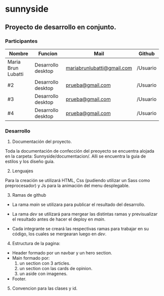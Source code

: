 # sunnyside

## Proyecto de desarrollo en conjunto. 


### Participantes

| Nombre    | Funcion               | Mail             | Github     |
| --------- | --------------------- | ---------------- | ---------- |
| Maria Brun Lubatti     | Desarrollo desktop    | mariabrunlubatti@gmail.com | /Usuario   |
| #2        | Desarrollo desktop    | prueba@gmail.com | /Usuario   |
| #3        | Desarrollo desktop    | prueba@gmail.com | /Usuario   |
| #4        | Desarrollo desktop    | prueba@gmail.com | /Usuario   |

### Desarrollo

1. Documentación del proyecto. 

Toda la documentación de confección del preoyecto se encuentra alojada en la carpeta: Sunnyside/documentacion/. Alli se encuentra la guia de estilos y los diseño guia. 

2. Lenguajes

Para la creación se utilizará HTML, Css (pudiendo utilizar un Sass como preprocesador) y Js para la animación del menu desplegable.

3. Ramas de github

- La rama *main* se utilizara para publicar el resultado del desarrollo.

- La rama *dev* se utilizará para mergear las distintas ramas y previsualizar el resultado antes de hacer el deploy en *main*. 

- Cada integrante se creará las respectivas ramas para trabajar en su código, los cuales se mergearan luego en *dev*.

4. Estructura de la pagina:

- Header formado por un navbar y un hero section.
- Main formado por:
  1. un section con 3 articles.
  2. un section con las cards de opinion.
  3. un aside con imagenes.
- Footer.

5. Convencion para las clases y id.


<!-- 


This Markdown cheat sheet provides a quick overview of all the Markdown syntax elements. It can’t cover every edge case, so if you need more information about any of these elements, refer to the reference guides for [basic syntax](https://www.markdownguide.org/basic-syntax) and [extended syntax](https://www.markdownguide.org/extended-syntax).

## Basic Syntax

These are the elements outlined in John Gruber’s original design document. All Markdown applications support these elements.

### Heading

# H1
## H2
### H3

### Bold

**bold text**

### Italic

*italicized text*

### Blockquote

> blockquote

### Ordered List

1. First item
2. Second item
3. Third item

### Unordered List

- First item
- Second item
- Third item

### Code

`code`

### Horizontal Rule

---

### Link

[Markdown Guide](https://www.markdownguide.org)

### Image

![alt text](https://www.markdownguide.org/assets/images/tux.png)

## Extended Syntax

These elements extend the basic syntax by adding additional features. Not all Markdown applications support these elements.

### Table

| Syntax | Description |
| ----------- | ----------- |
| Header | Title |
| Paragraph | Text |

### Fenced Code Block

```
{
  "firstName": "John",
  "lastName": "Smith",
  "age": 25
}
```

### Footnote

Here's a sentence with a footnote. [^1]

[^1]: This is the footnote.

### Heading ID

### My Great Heading {#custom-id}

### Definition List

term
: definition

### Strikethrough

~~The world is flat.~~

### Task List

- [x] Write the press release
- [ ] Update the website
- [ ] Contact the media

### Emoji

That is so funny! :joy:

(See also [Copying and Pasting Emoji](https://www.markdownguide.org/extended-syntax/#copying-and-pasting-emoji))

### Highlight

I need to highlight these ==very important words==.

 -->
